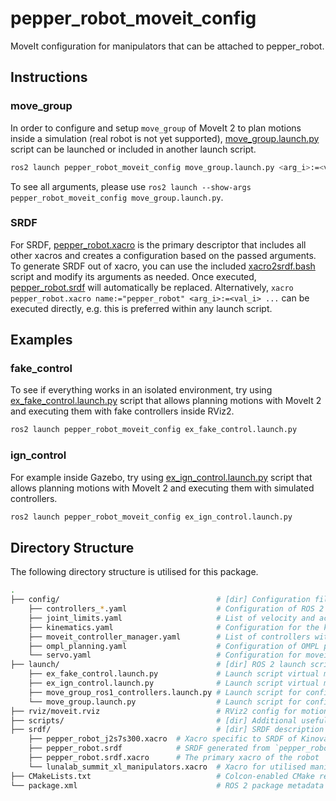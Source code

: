 # pepper_robot_moveit_config

MoveIt configuration for manipulators that can be attached to pepper_robot.

## Instructions

### move_group

In order to configure and setup `move_group` of MoveIt 2 to plan motions inside a simulation (real robot is not yet supported), [move_group.launch.py](./launch/move_group.launch.py) script can be launched or included in another launch script.

```bash
ros2 launch pepper_robot_moveit_config move_group.launch.py <arg_i>:=<val_i>
```

To see all arguments, please use `ros2 launch --show-args pepper_robot_moveit_config move_group.launch.py`.

### SRDF

For SRDF, [pepper_robot.xacro](./srdf/pepper_robot.xacro) is the primary descriptor that includes all other xacros and creates a configuration based on the passed arguments. To generate SRDF out of xacro, you can use the included [xacro2srdf.bash](./scripts/xacro2srdf.bash) script and modify its arguments as needed. Once executed, [pepper_robot.srdf](./srdf/pepper_robot.srdf) will automatically be replaced. Alternatively, `xacro pepper_robot.xacro name:="pepper_robot" <arg_i>:=<val_i> ...` can be executed directly, e.g. this is preferred within any launch script.

## Examples

### fake_control

To see if everything works in an isolated environment, try using [ex_fake_control.launch.py](./launch/ex_fake_control.launch.py) script that allows planning motions with MoveIt 2 and executing them with fake controllers inside RViz2.

```bash
ros2 launch pepper_robot_moveit_config ex_fake_control.launch.py
```

### ign_control

For example inside Gazebo, try using [ex_ign_control.launch.py](./launch/ex_ign_control.launch.py) script that allows planning motions with MoveIt 2 and executing them with simulated controllers.

```bash
ros2 launch pepper_robot_moveit_config ex_ign_control.launch.py
```

## Directory Structure

The following directory structure is utilised for this package.

```bash
.
├── config/                                   # [dir] Configuration files for MoveIt 2
    ├── controllers_*.yaml                    # Configuration of ROS 2 controllers for different command interfaces
    ├── joint_limits.yaml                     # List of velocity and acceleration joint limits
    ├── kinematics.yaml                       # Configuration for the kinematic solver
    ├── moveit_controller_manager.yaml        # List of controllers with their type and action namespace for use with MoveIt 2
    ├── ompl_planning.yaml                    # Configuration of OMPL planning and specific planners
    └── servo.yaml                            # Configuration for moveit_servo
├── launch/                                   # [dir] ROS 2 launch scripts
    ├── ex_fake_control.launch.py             # Launch script virtual motion planning and execution inside RViz2
    ├── ex_ign_control.launch.py              # Launch script virtual motion planning and execution inside Gazebo
    ├── move_group_ros1_controllers.launch.py # Launch script for configuring and setting up move_group of MoveIt 2 using on-board ROS 1 controllers
    └── move_group.launch.py                  # Launch script for configuring and setting up move_group of MoveIt 2
├── rviz/moveit.rviz                          # RViz2 config for motion planning with MoveIt 2
├── scripts/                                  # [dir] Additional useful scripts
├── srdf/                                     # [dir] SRDF description (xacros)
    ├── pepper_robot_j2s7s300.xacro  # Xacro specific to SRDF of Kinova j2s7s300 manipulator
    ├── pepper_robot.srdf            # SRDF generated from `pepper_robot.xacro`
    ├── pepper_robot.srdf.xacro      # The primary xacro of the robot
    └── lunalab_summit_xl_manipulators.xacro  # Xacro for utilised manipulators
├── CMakeLists.txt                            # Colcon-enabled CMake recipe
└── package.xml                               # ROS 2 package metadata
```
